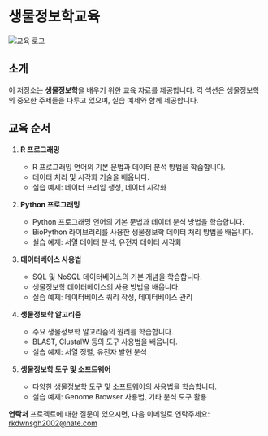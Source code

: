 # 생물정보학교육

![교육 로고](https://www.example.com/logo.png)

## 소개
이 저장소는 **생물정보학**을 배우기 위한 교육 자료를 제공합니다. 각 섹션은 생물정보학의 중요한 주제들을 다루고 있으며, 실습 예제와 함께 제공합니다.

## 교육 순서

1. **R 프로그래밍**
   - R 프로그래밍 언어의 기본 문법과 데이터 분석 방법을 학습합니다.
   - 데이터 처리 및 시각화 기술을 배웁니다.
   - 실습 예제: 데이터 프레임 생성, 데이터 시각화

2. **Python 프로그래밍**
   - Python 프로그래밍 언어의 기본 문법과 데이터 분석 방법을 학습합니다.
   - BioPython 라이브러리를 사용한 생물정보학 데이터 처리 방법을 배웁니다.
   - 실습 예제: 서열 데이터 분석, 유전자 데이터 시각화

3. **데이터베이스 사용법**
   - SQL 및 NoSQL 데이터베이스의 기본 개념을 학습합니다.
   - 생물정보학 데이터베이스의 사용 방법을 배웁니다.
   - 실습 예제: 데이터베이스 쿼리 작성, 데이터베이스 관리

4. **생물정보학 알고리즘**
   - 주요 생물정보학 알고리즘의 원리를 학습합니다.
   - BLAST, ClustalW 등의 도구 사용법을 배웁니다.
   - 실습 예제: 서열 정렬, 유전자 발현 분석

5. **생물정보학 도구 및 소프트웨어**
   - 다양한 생물정보학 도구 및 소프트웨어의 사용법을 학습합니다.
   - 실습 예제: Genome Browser 사용법, 기타 분석 도구 활용


**연락처**
프로젝트에 대한 질문이 있으시면, 다음 이메일로 연락주세요: rkdwnsgh2002@nate.com
